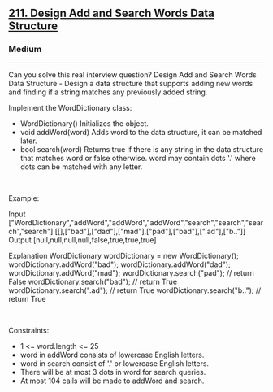 <h2><a href="https://leetcode.com/problems/design-add-and-search-words-data-structure/">211. Design Add and Search Words Data Structure</a></h2><h3>Medium</h3><hr>Can you solve this real interview question? Design Add and Search Words Data Structure - Design a data structure that supports adding new words and finding if a string matches any previously added string.

Implement the WordDictionary class:

 * WordDictionary() Initializes the object.
 * void addWord(word) Adds word to the data structure, it can be matched later.
 * bool search(word) Returns true if there is any string in the data structure that matches word or false otherwise. word may contain dots '.' where dots can be matched with any letter.

 

Example:


Input
["WordDictionary","addWord","addWord","addWord","search","search","search","search"]
[[],["bad"],["dad"],["mad"],["pad"],["bad"],[".ad"],["b.."]]
Output
[null,null,null,null,false,true,true,true]

Explanation
WordDictionary wordDictionary = new WordDictionary();
wordDictionary.addWord("bad");
wordDictionary.addWord("dad");
wordDictionary.addWord("mad");
wordDictionary.search("pad"); // return False
wordDictionary.search("bad"); // return True
wordDictionary.search(".ad"); // return True
wordDictionary.search("b.."); // return True


 

Constraints:

 * 1 <= word.length <= 25
 * word in addWord consists of lowercase English letters.
 * word in search consist of '.' or lowercase English letters.
 * There will be at most 3 dots in word for search queries.
 * At most 104 calls will be made to addWord and search.